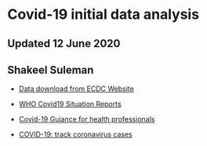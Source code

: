 # Covid-19 initial data analysis
## Updated 12 June 2020
## Shakeel Suleman

* [Data download from ECDC Website](https://www.ecdc.europa.eu/en/publications-data/download-todays-data-geographic-distribution-covid-19-cases-worldwide)

* [WHO Covid19 Situation Reports](https://www.who.int/emergencies/diseases/novel-coronavirus-2019/situation-reports)

* [Covid-19 Guiance for health professionals](https://www.gov.uk/government/collections/wuhan-novel-coronavirus)

* [COVID-19: track coronavirus cases](https://www.gov.uk/government/publications/covid-19-track-coronavirus-cases)